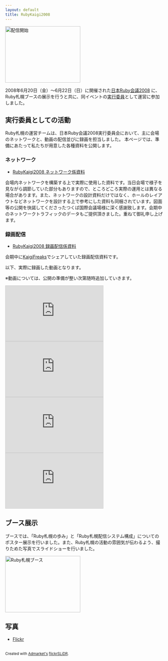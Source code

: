 ```yaml
---
layout: default
title: RubyKaigi2008
---
```

<a href="http://www.flickr.com/photos/snoozer/2606766454/" title="配信開始 by snoozer05, on Flickr"><img src="http://farm4.static.flickr.com/3241/2606766454_b3cc50f4b8_m.jpg" width="240" height="180" alt="配信開始" /></a>

2008年6月20日（金）〜6月22日（日）に開催された[日本Ruby会議2008](http://jp.rubyist.net/RubyKaigi2008/) に、Ruby札幌ブースの展示を行うと共に、同イベントの[実行委員](http://jp.rubyist.net/RubyKaigi2008/?ExecutiveCommittee)として運営に参加しました。

## 実行委員としての活動
Ruby札幌の運営チームは、日本Ruby会議2008実行委員会において、主に会場のネットワークと、動画の配信並びに録画を担当しました。
本ページでは、準備にあたって私たちが用意した各種資料を公開します。

### ネットワーク
- [RubyKaigi2008 ネットワーク係資料](../../resources/RubyKaigi2008-network-public.pdf)

会場内ネットワークを構築する上で実際に使用した資料です。当日会場で様子を見ながら調節していた部分もありますので、ところどころ実際の運用とは異なる場合があります。また、ネットワークの設計資料だけではなく、ホールのレイアウトなどネットワークを設計する上で参考にした資料も同梱されています。図面等の公開を快諾してくださったつくば国際会議場様に深く感謝致します。会期中のネットワークトラフィックのデータもご提供頂きました。重ねて御礼申し上げます。

### 録画配信
- [RubyKaigi2008 録画配信係資料](../../resources/RubyKaigi2008-recording-public.pdf)

会期中に[KaigiFreaks](http://www.slideshare.net/snoozer05/20080622-reject-kaigi2008-kaigi-freaks/)でシェアしていた録画配信資料です。

以下、実際に録画した動画となります。

※動画については、公開の準備が整い次第随時追加していきます。
<iframe width="312" height="176" src="http://www.nicovideo.jp/thumb_mylist/7255178" scrolling="no" style="border:solid 1px #CCC;" frameborder="0"><a href="http://www.nicovideo.jp/mylist/7255178">【ニコニコ動画】RubyKaigi 2008 0th day</a></iframe>

<iframe width="312" height="176" src="http://www.nicovideo.jp/thumb_mylist/7271830" scrolling="no" style="border:solid 1px #CCC;" frameborder="0"><a href="http://www.nicovideo.jp/mylist/7271830">【ニコニコ動画】RubyKaigi 2008 Main-Sessions（1st day）</a></iframe>

<iframe width="312" height="176" src="http://www.nicovideo.jp/thumb_mylist/7358298" scrolling="no" style="border:solid 1px #CCC;" frameborder="0"><a href="http://www.nicovideo.jp/mylist/7358298">【ニコニコ動画】RubyKaigi 2008 Main-Sessions（2nd day）</a></iframe>

<iframe width="312" height="176" src="http://www.nicovideo.jp/thumb_mylist/7354026" scrolling="no" style="border:solid 1px #CCC;" frameborder="0"><a href="http://www.nicovideo.jp/mylist/7354026">【ニコニコ動画】RubyKaigi 2008 LT</a></iframe>

## ブース展示
ブースでは、「Ruby札幌の歩み」と「Ruby札幌配信システム構成」についてのポスター展示を行いました。また、Ruby札幌の活動の雰囲気が伝わるよう、撮りためた写真でスライドショーを行いました。

<a href="http://www.flickr.com/photos/snoozer/2606800692/" title="Ruby札幌ブース by snoozer05, on Flickr"><img src="http://farm4.static.flickr.com/3145/2606800692_90c373177c_m.jpg" width="240" height="180" alt="Ruby札幌ブース" /></a>

## 写真

- [Flickr](http://www.flickr.com/groups/ruby-sapporo/pool/tags/rubykaigi2008/)

<object type="text/html" data="http://www.flickr.com/slideShow/index.gne?group_id=554155@N21&user_id=&set_id=&tags=rubykaigi2008" width="320" height="320"></object><br/><small>Created with <a href="http://www.admarket.se" title="Admarket.se">Admarket's</a> <a href="http://flickrslidr.com" title="flickrSLiDR">flickrSLiDR</a>.</small>
